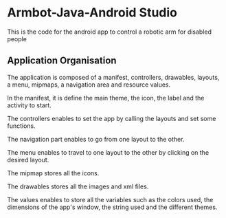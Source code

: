 # Armbot-Java-Android Studio

This is the code for the android app to control a robotic arm for disabled people


## Application Organisation

The application is composed of a manifest, controllers, drawables, layouts, a menu, mipmaps, a navigation area and resource values.

In the manifest, it is define the main theme, the icon, the label and the activity to start.

The controllers enables to set the app by calling the layouts and set some functions.

The navigation part enables to go from one layout to the other.

The menu enables to travel to one layout to the other by clicking on the desired layout.

The mipmap stores all the icons.

The drawables stores all the images and xml files.

The values enables to store all the variables such as the colors used, the dimensions of the app's window, the string used and the different themes.

